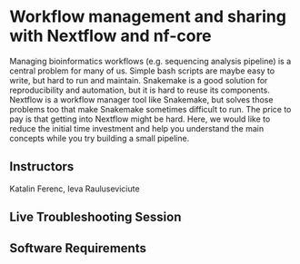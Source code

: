 # Workflow management and sharing with Nextflow and nf-core
Managing bioinformatics workflows (e.g. sequencing analysis pipeline) is a central problem for many of us. Simple bash scripts are maybe easy to write, but hard to run and maintain. Snakemake is a good solution for reproducibility and automation, but it is hard to reuse its components. Nextflow is a workflow manager tool like Snakemake, but solves those problems too that make Snakemake sometimes difficult to run. The price to pay is that getting into Nextflow might be hard. Here, we would like to reduce the initial time investment and help you understand the main concepts while you try building a small pipeline.
## Instructors
Katalin Ferenc, Ieva Rauluseviciute
## Live Troubleshooting Session
## Software Requirements